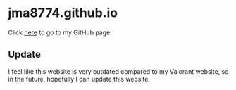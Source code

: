 # jma8774.github.io

Click [here](https://jma8774.github.io/) to go to my GitHub page.

## Update
I feel like this website is very outdated compared to my Valorant website, so in the future, hopefully I can update this website.
